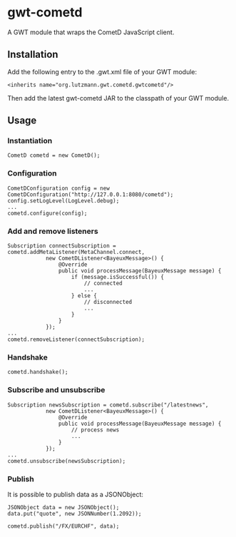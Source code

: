 gwt-cometd
==========

A GWT module that wraps the CometD JavaScript client.


Installation
------------

Add the following entry to the .gwt.xml file of your GWT module:

	<inherits name="org.lutzmann.gwt.cometd.gwtcometd"/>

Then add the latest gwt-cometd JAR to the classpath of your GWT module.


Usage
-----

### Instantiation

	CometD cometd = new CometD();


### Configuration

	CometDConfiguration config = new CometDConfiguration("http://127.0.0.1:8080/cometd");
	config.setLogLevel(LogLevel.debug);
	...
	cometd.configure(config);


### Add and remove listeners

	Subscription connectSubscription = cometd.addMetaListener(MetaChannel.connect,
				new CometDListener<BayeuxMessage>() {
					@Override
					public void processMessage(BayeuxMessage message) {
						if (message.isSuccessful()) {
							// connected
							...
						} else {
							// disconnected
							...
						}
					}
				});
	...
	cometd.removeListener(connectSubscription);


### Handshake

	cometd.handshake();


### Subscribe and unsubscribe

	Subscription newsSubscription = cometd.subscribe("/latestnews",
				new CometDListener<BayeuxMessage>() {
					@Override
					public void processMessage(BayeuxMessage message) {
						// process news
						...
					}
				});
	...
	cometd.unsubscribe(newsSubscription);


### Publish

It is possible to publish data as a JSONObject:

	JSONObject data = new JSONObject();
	data.put("quote", new JSONNumber(1.2092));
	
	cometd.publish("/FX/EURCHF", data);
